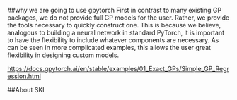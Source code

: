 ##why we are going to use gpytorch
First in contrast to many existing GP packages, we do not provide full GP models for the user. Rather, we provide the tools necessary to quickly construct one. This is because we believe, analogous to building a neural network in standard PyTorch, it is important to have the flexibility to include whatever components are necessary. As can be seen in more complicated examples, this allows the user great flexibility in designing custom models.

https://docs.gpytorch.ai/en/stable/examples/01_Exact_GPs/Simple_GP_Regression.html

##About SKI